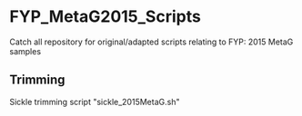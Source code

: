 # FYP_MetaG2015_Scripts
Catch all repository for original/adapted scripts relating to FYP: 2015 MetaG samples
## Trimming 
Sickle trimming script "sickle_2015MetaG.sh"
